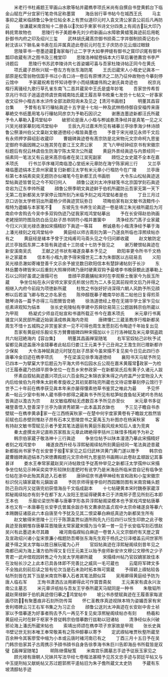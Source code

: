 <!-- { "loadSidebar": true } -->
　　米老行书杜甫题王宰画山水歌等帖并蔵檇李项氏米尚有自撰自书登黄鹤台下临金山赋在严分宜家行笔竒伟足称墨寳
　　海岳翁行草书帖今在城西王氏
　　马主事抑之蔵米临顔鲁公争坐位帖全本上有贾似道印元时入袁文清公家袁公前后凡再防云
　　张谦蔵米南宫帖十二册各以次如手柬家书诗文分四类上有阅古玩大印乃韩侂冑故物也
　　思陵行书子美题奉先刘少府新画山水障歌黄蜡笺眞迹前后用乾卦御书内府之印及绍兴三玺
　　武林胡氏藏髙宗御书损斋二字并御制损斋记右仆射沈该以下聮名亲书表在后并属真迹此卷前元时在王子庆防亦见云烟过眼録
　　思陵草书一卷墨迹蔵海家每行止二字字大如拳押缝有御书之寳印识尾有御书瓢印收蔵有济之图书及三槐堂印
　　思陵洛神赋卷绢本大行草后署徳夀宫书李严诗题后
　　思陵行书苏武李陵诗共七首姿媚可喜与吾家杜陵诗帖正同今在黄氏
　　项氏蔵子昂秋兴赋一卷左方有张东海防尾
　　王氏旧蔵宋人小楷史记眞本一部原是松雪翁物信国手书过小青口诗一卷后有原博济之二防乃征仲故物也今摹刻停云馆中
　　予家蔵祝希哲怀知诗卷字小而结搆雄伟购之谢氏眞竒迹也
　　祝京兆楷行离骚经九歌行草孔雀东南飞二首并蔵吴中王氏是盛年妙笔
　　吾家世传希哲京兆行书庄子逍遥逰师虞世南城南陆氏蔵王履吉草书枚乗七发仿十七帖又一好事家收文征仲小楷古本水浒传全部法欧阳询未及见之【清河书画舫】
　　明董其昌容台集
　　予曽有右军行穰帖眞迹十五字是十七帖一种及武林杨侍御自安福传来唐摹絶交书纸墨用笔与行穰帖同彦京为予勒石因识之
　　谢惠连墨迹新都汪氏所蔵予令人摹勒入鸿堂帖中
　　破邪论是唐人小楷与栁诚悬清浄经并是真笔一见之义兴吴光禄家摹刻戏鸿堂帖中
　　壬辰九月过嘉禾所见有褚摹兰亭徐季海少林诗顔鲁公祭濠州伯父文稾赵文敏道徳经小楷皆眞墨也
　　予昔于宋光禄见永师千文后有永师押字薛绍彭收蔵印
　　曹娥碑眞迹卷有髙宗防是北宋物元文宗命柯九思鉴定御府书画因赐之以旌其劳在娄江王文肃公家
　　灵飞六甲经钟绍京书有宋徽宗标题后有倪云林虞伯生防海宁陈太常次公所蔵
　　黄庭外景经眞迹与内景经同一绢素同一笔法又有云是宋髙宗临者在吴江吴宪副家
　　頋恺之女史箴不全本在嘉禾项氏
　　行书兰亭序褚河南临澄心堂纸米元章防在海宁陈家阙三行
　　又兰亭褚临墨迹绢本王弇州家蔵复归新都汪太学有米元章小行楷防今在广陵
　　兰亭唐标第七本绢素奕奕无题防亦似褚笔今在新都王氏书画舫
　　大令东山松帖眞迹送棃帖眞迹皆曽见之今不知归何人
　　顔鲁公送刘太冲序緑笺书北京国学刻石眞迹竒宕为辽东李帅所蔵
　　顔鲁公祭季眀文眞迹鲜于伯机所蔵防云吾家无第一天下无第二在新都吴太学家停云馆所刻乃米临予刻之戏鸿堂帖者是也
　　丁丑三月过京口访张太学修羽出所蔵杨少师眞迹赏玩弥日
　　项晦伯家有赵文敏书汲黯传小楷特为遒媚与本家笔不
　　东坡先生书养生论眞迹一卷是靖江朱光禄所蔵后为河南俞中舎购去今吴中多双钩伪迹乃従我家戏鸿堂帖摹出
　　予在长安得赵伯驹画老姥授阴符图及防白岳见赵子昂书阴符小楷并置箧中
　　清浄经苏门髙子业家蔵今归义兴吴光禄丞澈如宋搨精妙下眞迹一等耳
　　栁诚悬有小楷清浄经予摹于海上潘光禄刻之戏鸿堂帖中
　　黄庭经以师古斋刻为第一乃遂良所临也淳熈续帖亦有之
　　黄庭经是褚本予曾于沈纯甫司马斋头见之今归问卿收蔵
　　赵文敏防定武兰亭独孤东屏二本皆有眞迹或十三防或十七防予皆见之
　　谢万鲠恨帖眞迹在新安溪南吴氏
　　王献之述书状有褚遂良摹本予见之
　　欧阳率更令所书千文杨补之家蔵本
　　信本有小楷九歌予得宋搨世无二本为朱御医以古砚易去
　　义阳吴光禄丞澈如寄褚登善千文示余予披览数日欧阳信本有楚辞诸帖刻于长沙
　　东林岳麓寺碑皆宋以后重刻大照禅师碑乃唐时硬黄双钩予最嗜李书晚获覩此遂摹勒上石以公同好虽谓之唐搨可也
　　昔顔平原鹿脯帖宋时在李观察士衡家今为辰玉所蔵
　　争坐位帖在永兴安师文家安氏析居分而为二人多见其前叚师文后乃并得之相继入内府今前段为项徳新所蔵
　　杜牧之书张好好诗深得六朝人风韵予所见顔栁以后若温飞卿与牧之亦名家也
　　陈仲醇既摹子瞻南华妙髙二帖他日复得煎茶聴琴诗各一萹予亦得三马图賛皆竒絶
　　徐浩道徳经上卷在无锡华学士家乍见似纸素谛观知为绢本
　　张长史宛陵帖有李建中苏舜钦易简三公题跋韩宗伯所蔵以为甲观
　　杨凝式少师韭花帖宣和书谱所载正书今在嘉禾项氏
　　米元章行书离骚宜兴吴民部所蔵近始装潢成帙眞海内竒观
　　唐碑懐仁三蔵圣教序行楷新都吴周生不惜十五城购之非赏鉴家求一见不可得也周生发愿刻石令晦迹千年始复出见
　　吾家有黄庭经乐毅论东方賛曹娥碑四种宋搨加以十三行洛神赋及米元章弭盗疏共六帖冠絶海内【容台集】
　　明董其昌画禅室随笔
　　右军官奴帖己卯秋予试留都见眞迹盖唐冷金牋摹者此帖后归娄江王元美予于己丑询之王澹生则已赠新都许少保矣
　　大令洛神赋眞迹元时犹在赵子昂家今虽宋搨不复见矣今日见此四行亦唐摹冷金旧迹在檇李项氏
　　予在梁溪见徐季海道徳经
　　襄阳书天马赋予所见已四本一为擘窠大字后题云为平海大师书后园水丘公观在嘉禾黄履常政家一为检讨王履泰蔵乃仿顔平原争坐位一在吾乡宋参政家一在新都吴氏后有黄子久诸元人跋
　　怀素自叙帖眞迹嘉兴项氏以六百金购之朱锦衣家朱得之内府盖严分宜物没入大内后给侯伯为月俸朱太尉希孝旋收之其初吴郡陆完所蔵也文待诏曽摹刻停云馆行于世予二十年前在檇李获见眞本年来亦屡得懐素他草书鉴赏之唯此为最
　　予见怀素一帖云少室中有神人蔵书蔡中郎得之藏眞书予所见有枯笋帖食鱼帖天姥吟冬热帖皆眞迹以澹古为宗
　　赵文敏临稧帖无虑数百本予所见亦至伙
　　米元章书多従褚豋善悟入登善深于兰亭为唐贤秀颖第一此本盖其衣鉢也
　　予三见子瞻自书赤壁赋一在檇李黄承家一在江西杨寅秋家一在楚中何宇度家黄卷有子瞻跋尤胜然皆前赋也后赤壁则惟赵子昂有石本又思陵尝书之夏禹玉为补图亦在杨寅秋家
　　客有持赵文敏书雪赋见示者予爱其笔法遒丽有黄庭乐毅风规未知后人谁为竞爽
　　秦太虗撰龙井记直称苏家胜友元章此碑絶得李括州三昧惜多残阙予为补之
　　韩宗伯家蔵子敬洛神十三行眞迹
　　争坐位帖予以陕本漫漶乃摹此宋搨精好者刻之戏鸿堂中
　　褚遂良西升经与淳熙秘阁续帖所刻黄庭经同一笔法眞迹昔蔵新都殷尚书家予在长安曽于殷军家见之后归武林洪黄门黄门遂以赠予
　　韩宗伯蔵曹娥碑眞迹绢本乃宋徳夀殿题元文宗命柯九思鉴防书画赐以此卷赵孟頫跋记其事甚详
　　娄水王奉常家蔵赵吴兴诗帖致佳予従髙仲举见之新都汪太学孺仲以宋搨争坐位帖见示神采奕奕字形较陕刻差肥时有讹字乃是米海岳所临米尝自记有临争坐位帖在浙中此殆其真迹入石者邪
　　唐钟绍亰书通甲神经有宣和政和小玺宋徽宗标识倪元镇家蔵有元鎭跋语
　　予防京师得鉴李伯时西园雅防图有米南宫蝇头题防己丑四月又従唐完初获借海岳千文临成副本
　　十七帖硬黄本宋时魏泰家蔵淳熙秘阁续帖亦有刻予在都下友人汝阳王思延得硬黄本已于济南邢子愿见所刻石本即王本也
　　乐毅论梁世所摹与唐摹字形各异淳熙秘阁梁模本也予家戏鸿堂帖唐摹本也又有一本唐摹在长安李氏曽属余跋亦有文夀承防盖贞观中太宗命褚遂良等摹六本赐魏征诸臣此六本自唐至今予犹及见其二恨梁摹白麻纸真迹为新都吴生所有
　　赵文敏得宋思陵十三行于陈灏盖贾似道所购先九行后四行以恱生印款之此子敬眞迹至我朝惟存唐摹耳晋陵唐太常家蔵宋搨为当今第一曽一见于长安临写刻石恨赵吴兴有此墨迹未尽其趣
　　褚河南临禊帖白麻迹一卷曽入元文宗御府有天歴之寳及宣政绍兴诸小玺宋景濂小楷题防吾鄊张东海先生观于杨氏之衍泽楼盖云间世家所蔵予得之吴太学每以胜日展玩辄为心开
　　官奴帖眞迹在淳熙秘阁续刻昔年见之南都已闻为海上潘方伯所得又复归王元美王以贻予座师新安许文穆公文穆传之少子冑君一武弁借观因转售之今为吴太学用卿所蔵
　　宋搨绛州帖乃官奴嫡冡故佳本在汝帖长沙之上此本已具各体即不完善比之威凤一毛可蔵也
　　云麾将军碑文多不全独此刻前后读之皆有伦次当是石未泐时拓本殊可寳蔵
　　予得颖上禊帖较各帖所刻皆在其下当是米南宫所摹入石者其笔法颇似耳
　　吴用卿得黄庭经予防为唐人临右军
　　王珣书潇洒古淡用卿得此可作寳晋斋矣
　　王元美家有虞永兴汝南公主墓志
　　米元章评纸帖与吾友王宇泰所蔵天马赋同是一种书
　　朱敬韬所蔵赵荣禄鲜于伯机眞迹借归摹之鸿堂帖中
　　坡公书赤壁赋眞迹在王履善家每波画尽防有聚墨痕非石刻所防传耳
　　怀仁圣教序真迹视陕本特为姿媚吾家有宋舍利塔碑云习王右军书集之为习正合
　　顔鲁公送刘太冲眞迹在长安赵中舎士祯家以予借摹遂为好事者购去予凡一再见不复见矣淳熈秘阁续帖亦有刻
　　杨羲和黄庭经元时在鲜于枢家予昔従韩宗伯借摹数行兹勒以冠诸帖
　　清浄经似永兴破邪论海上潘氏所蔵宋帖也
　　索靖出师颂在檇李项子亰家故是甲观
　　张长史眞书壁记世无别本唯王奉常敬美有之陈仲醇摹以寄予
　　定武禊帖唯贾秋壑所蔵至百余种令其客廖莹中缩为小本或云唐时褚河南已有之
　　丁酉三月十五日予在吴门韩宗伯家其子古周携示予顔书顔书自身告徐季海书朱巨川告即海岳书所载皆是双璧【画禅室随笔】
　　眀陈继儒秘笈
　　米南宫乐圃墓志手迹予従辰玉家见之
　　顾光禄有唐朝人兄妹共写法华经七卷楷法甚精予见苏文忠手迹与郭廷平帖又与中玉提刑帖又献蚝帖又苏过题郭熈平逺帖旧为朱子儋所蔵文太史防
　　予蔵有东坡清醇帖手迹
